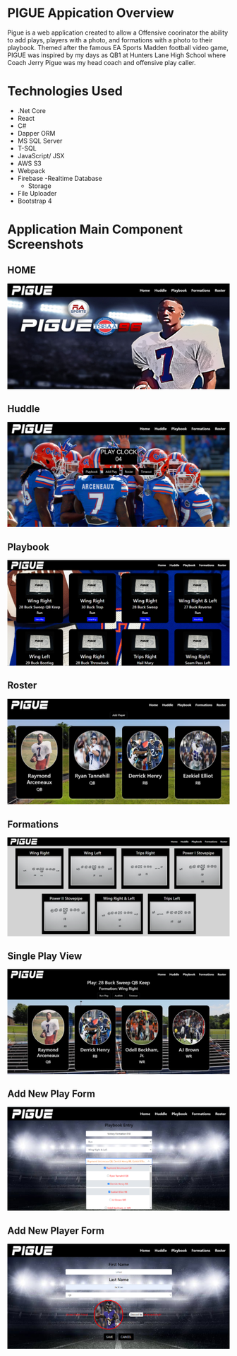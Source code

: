 # PIGUE Appication Overview

Pigue is a web application created to allow a Offensive coorinator the ability to add plays, players with a photo, and formations with a photo to their playbook.
Themed after the famous EA Sports Madden football video game, PIGUE was inspired by my days as QB1 at Hunters Lane High School where Coach Jerry Pigue was my head coach and offensive play caller.

# Technologies Used
- .Net Core
-  React
-  C#
-  Dapper ORM
-  MS SQL Server
-  T-SQL
-  JavaScript/ JSX
-  AWS S3
-  Webpack
-  Firebase
    -Realtime Database
    - Storage
-  File Uploader
-  Bootstrap 4


# Application Main Component Screenshots

## HOME 
![](https://raw.githubusercontent.com/rarceneaux/PIGUE/master/pigue.ui/src/assets/HOME.PNG)

## Huddle
![](https://raw.githubusercontent.com/rarceneaux/PIGUE/master/pigue.ui/src/assets/HUDDLE.PNG)

## Playbook
![](https://raw.githubusercontent.com/rarceneaux/PIGUE/master/pigue.ui/src/assets/PLAYBOOK.PNG)

## Roster
![](https://raw.githubusercontent.com/rarceneaux/PIGUE/master/pigue.ui/src/assets/ROSTER-1.PNG)

## Formations
![](https://raw.githubusercontent.com/rarceneaux/PIGUE/master/pigue.ui/src/assets/FORMATIONS.PNG)

## Single Play View
![](https://raw.githubusercontent.com/rarceneaux/PIGUE/master/pigue.ui/src/assets/Single%20Play%20View.PNG)

## Add New Play Form
![](https://raw.githubusercontent.com/rarceneaux/PIGUE/master/pigue.ui/src/assets/ADD%20NEW%20PLAY%20FORM.png)

## Add New Player Form
![](https://raw.githubusercontent.com/rarceneaux/PIGUE/master/pigue.ui/src/assets/ADD%20NEW%20PLAYER%20FORM.PNG)




